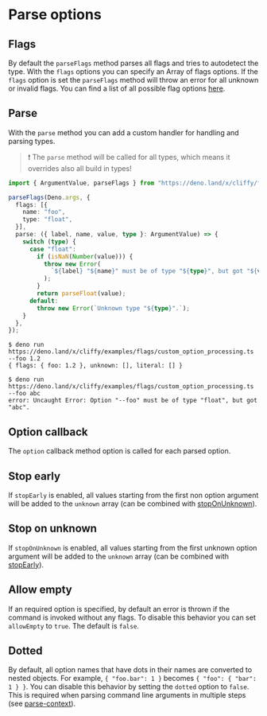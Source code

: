 # Parse options

## Flags

By default the `parseFlags` method parses all flags and tries to autodetect the
type. With the `flags` options you can specify an Array of flags options. If the
`flags` option is set the `parseFlags` method will throw an error for all
unknown or invalid flags. You can find a list of all possible flag options
[here](./flag_options.md).

## Parse

With the `parse` method you can add a custom handler for handling and parsing
types.

> ❗ The `parse` method will be called for all types, which means it overrides
> also all build in types!

```typescript
import { ArgumentValue, parseFlags } from "https://deno.land/x/cliffy/flags/mod.ts";

parseFlags(Deno.args, {
  flags: [{
    name: "foo",
    type: "float",
  }],
  parse: ({ label, name, value, type }: ArgumentValue) => {
    switch (type) {
      case "float":
        if (isNaN(Number(value))) {
          throw new Error(
            `${label} "${name}" must be of type "${type}", but got "${value}".`,
          );
        }
        return parseFloat(value);
      default:
        throw new Error(`Unknown type "${type}".`);
    }
  },
});
```

```console
$ deno run https://deno.land/x/cliffy/examples/flags/custom_option_processing.ts --foo 1.2
{ flags: { foo: 1.2 }, unknown: [], literal: [] }

$ deno run https://deno.land/x/cliffy/examples/flags/custom_option_processing.ts --foo abc
error: Uncaught Error: Option "--foo" must be of type "float", but got "abc".
```

## Option callback

The `option` callback method option is called for each parsed option.

## Stop early

If `stopEarly` is enabled, all values starting from the first non option
argument will be added to the `unknown` array (can be combined with
[stopOnUnknown](#stop-on-unknown)).

## Stop on unknown

If `stopOnUnknown` is enabled, all values starting from the first unknown option
argument will be added to the `unknown` array (can be combined with
[stopEarly](#stop-early)).

## Allow empty

If an required option is specified, by default an error is thrown if the command
is invoked without any flags. To disable this behavior you can set `allowEmpty`
to `true`. The default is `false`.

## Dotted

By default, all option names that have dots in their names are converted to
nested objects. For example, `{ "foo.bar": 1 }` becomes
`{ "foo": { "bar": 1 } }`. You can disable this behavior by setting the `dotted`
option to `false`. This is required when parsing command line arguments in
multiple steps (see [parse-context](./index.md#parse-context)).
